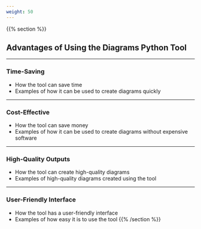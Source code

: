 ```yaml
---
weight: 50
---
```

{{% section %}}

## Advantages of Using the Diagrams Python Tool
---
### Time-Saving
- How the tool can save time
- Examples of how it can be used to create diagrams quickly
---
### Cost-Effective
- How the tool can save money
- Examples of how it can be used to create diagrams without expensive software
---
### High-Quality Outputs
- How the tool can create high-quality diagrams
- Examples of high-quality diagrams created using the tool
---
### User-Friendly Interface
- How the tool has a user-friendly interface
- Examples of how easy it is to use the tool
{{% /section %}}
